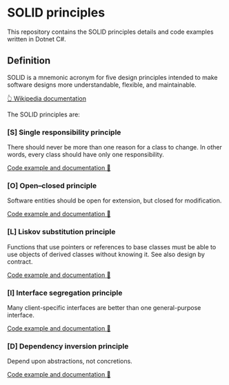 # SOLID principles

This repository contains the SOLID principles details and code examples written in Dotnet C#.

## Definition

SOLID is a mnemonic acronym for five design principles intended to make software designs more understandable, flexible, and maintainable.

[👆 Wikipedia documentation](https://en.wikipedia.org/wiki/SOLID)

The SOLID principles are:

### [S] Single responsibility principle

There should never be more than one reason for a class to change.
In other words, every class should have only one responsibility.

[Code example and documentation 📄](./SolidPrinciples.SingleResponsibilityPrinciple/README.md)

### [O] Open–closed principle

Software entities should be open for extension, but closed for modification.

[Code example and documentation 📄](./SolidPrinciples.OpenClosedPrinciple/README.md)

### [L] Liskov substitution principle

Functions that use pointers or references to base classes must be able to use objects of derived classes without knowing it.
See also design by contract.

[Code example and documentation 📄](./SolidPrinciples.LiskovSubstitutionPrinciple/README.md)

### [I] Interface segregation principle

Many client-specific interfaces are better than one general-purpose interface.

[Code example and documentation 📄](./SolidPrinciples.InterfaceSegregationPrinciple/README.md)

### [D] Dependency inversion principle

Depend upon abstractions, not concretions.

[Code example and documentation 📄](./SolidPrinciples.DependencyInversionPrinciple/README.md)